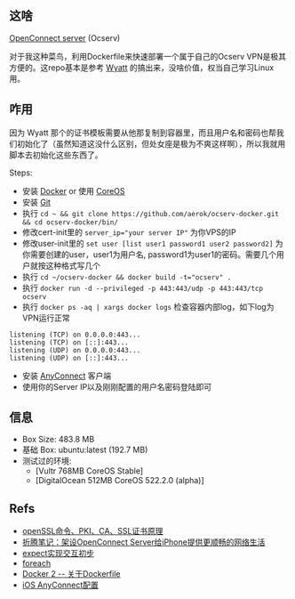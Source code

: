 ## 这啥
[OpenConnect server](http://www.infradead.org/ocserv/) (Ocserv)


对于我这种菜鸟，利用Dockerfile来快速部署一个属于自己的Ocserv VPN是极其方便的。这repo基本是参考 [Wyatt](http://wppurking.github.io/2014/10/11/use-ocserv-docker-to-enjoy-freedom-internet.html) 的搞出来，没啥价值，权当自己学习Linux用。

## 咋用
因为 Wyatt 那个的证书模板需要从他那复制到容器里，而且用户名和密码也帮我们初始化了（虽然知道这没什么区别，但处女座是极为不爽这样啊），所以我就用脚本去初始化这些东西了。

Steps:
* 安装 [Docker](https://www.docker.com/) or 使用 [CoreOS](https://coreos.com/)
* 安装 [Git](http://git-scm.com/download/linux)
* 执行 `cd ~ && git clone https://github.com/aerok/ocserv-docker.git && cd ocserv-docker/bin/`
* 修改cert-init里的 `server_ip="your server IP"` 为你VPS的IP
* 修改user-init里的 `set user [list user1 password1 user2 password2]` 为你需要创建的user，user1为用户名, password1为user1的密码。需要几个用户就按这种格式写几个
* 执行 `cd ~/ocserv-docker && docker build -t="ocserv" .`
* 执行 `docker run -d --privileged -p 443:443/udp -p 443:443/tcp ocserv`
* 执行 `docker ps -aq | xargs docker logs` 检查容器内部log，如下log为VPN运行正常
```
listening (TCP) on 0.0.0.0:443...
listening (TCP) on [::]:443...
listening (UDP) on 0.0.0.0:443...
listening (UDP) on [::]:443...
```
* 安装 [AnyConnect](http://www.cisco.com/c/en/us/solutions/enterprise-networks/anyconnect-secure-mobility-solution/index.html) 客户端
* 使用你的Server IP以及刚刚配置的用户名密码登陆即可

## 信息
* Box Size: 483.8 MB
* 基础 Box: ubuntu:latest   (192.7 MB)
* 测试过的环境: 
  * [Vultr 768MB CoreOS Stable]
  * [DigitalOcean 512MB CoreOS 522.2.0 (alpha)]

## Refs
* [openSSL命令、PKI、CA、SSL证书原理](http://www.cnblogs.com/littlehann/p/3738141.html)
* [折腾笔记：架设OpenConnect Server给iPhone提供更顺畅的网络生活](http://bitinn.net/11084/)
* [expect实现交互初步](http://blog.ihipop.info/2010/12/1949.html)
* [foreach](http://wiki.tcl.tk/1018)
* [Docker 2 -- 关于Dockerfile](http://blog.tankywoo.com/docker/2014/05/08/docker-2-dockerfile.html)
* [iOS AnyConnect配置](http://www.brucebot.com/2014/11/how-to-setup-a-anyconnect-vpn-for-ios-with-certificate/)
